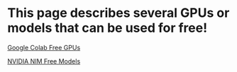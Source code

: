 # This page describes several GPUs or models that can be used for free!

[Google Colab Free GPUs](https://github.com/Lxx007/FreeGPU/blob/main/Google%20Colab.md)

[NVIDIA NIM Free Models](https://github.com/Lxx007/FreeGPU/blob/main/NVIDIA_Developer.md)
